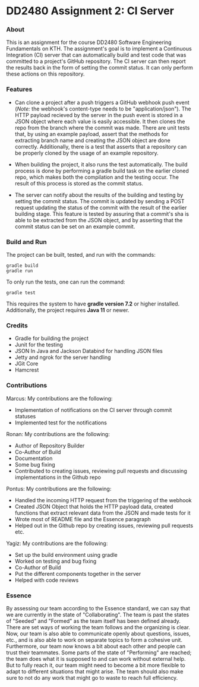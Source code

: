 # DD2480 Assignment 2: CI Server

### About

This is an assignment for the course DD2480 Software Engineering Fundamentals on KTH. The assignment's goal is to implement a Continuous Integration (CI) server that can automatically build and test code that was committed to a project's GitHub repository. The CI server can then report the results back in the form of setting the commit status. It can only perform these actions on this repository.

### Features

* Can clone a project after a push triggers a GitHub webhook push event (*Note:* the webhook's content-type needs to be "application/json"). The HTTP payload recieved by the server in the push event is stored in a JSON object where each value is easily accessible. It then clones the repo from the branch where the commit was made. There are unit tests that, by using an example payload, assert that the methods for extracting branch name and creating the JSON object are done correctly. Additionally, there is a test that asserts that a repository can be properly cloned by the usage of an example repository. 

* When building the project, it also runs the test automatically. The build process is done by performing a gradle build task on the earlier cloned repo, which makes both the compilation and the testing occur. The result of this process is stored as the commit status.

* The server can notify about the results of the building and testing by setting the commit status. The commit is updated by sending a POST request updating the status of the commit with the result of the earlier building stage. This feature is tested by assuring that a commit's sha is able to be extracted from the JSON object, and by asserting that the commit status can be set on an example commit.


### Build and Run

The project can be built, tested, and run with the commands:

```
gradle build
gradle run
```

To only run the tests, one can run the command:

```
gradle test
```

This requires the system to have **gradle version 7.2** or higher installed. Additionally, the project requires **Java 11** or newer. 

### Credits

* Gradle for building the project
* Junit for the testing
* JSON In Java and Jackson Databind for handling JSON files
* Jetty and ngrok for the server handling
* JGit Core
* Hamcrest

### Contributions
Marcus: My contributions are the following:
* Implementation of notifications on the CI server through commit statuses
* Implemented test for the notifications

Ronan: My contributions are the following:
* Author of Repository Builder
* Co-Author of Build
* Documentation
* Some bug fixing
* Contributed to creating issues, reviewing pull requests and discussing implementations in the Github repo

Pontus: My contributions are the following:
* Handled the incoming HTTP request from the triggering of the webhook
* Created JSON Object that holds the HTTP payload data, created functions that extract relevant data from the JSON and made tests for it
* Wrote most of README file and the Essence paragraph
* Helped out in the Github repo by creating issues, reviewing pull requests etc.


Yagiz: My contributions are the following:
* Set up the build environment using gradle 
* Worked on testing and bug fixing
* Co-Author of Build
* Put the different components together in the server
* Helped with code reviews
### Essence

By assessing our team according to the Essence standard, we can say that we are currently in the state of "Collaborating". The team is past the states of "Seeded" and "Formed" as the team itself has been defined already. There are set ways of working the team follows and the organizing is clear. Now, our team is also able to communicate openly about questions, issues, etc., and is also able to work on separate topics to form a cohesive unit. Furthermore, our team now knows a bit about each other and people can trust their teammates. Some parts of the state of "Performing" are reached; the team does what it is supposed to and can work without external help. But to fully reach it, our team might need to become a bit more flexible to adapt to different situations that might arise. The team should also make sure to not do any work that might go to waste to reach full efficiency.

